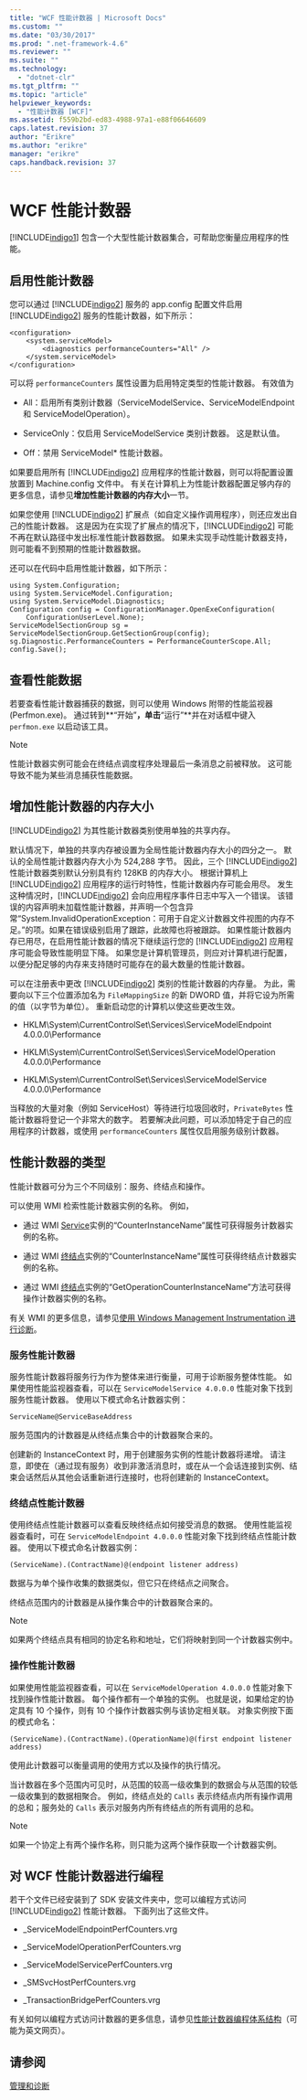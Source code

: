 ```yaml
---
title: "WCF 性能计数器 | Microsoft Docs"
ms.custom: ""
ms.date: "03/30/2017"
ms.prod: ".net-framework-4.6"
ms.reviewer: ""
ms.suite: ""
ms.technology: 
  - "dotnet-clr"
ms.tgt_pltfrm: ""
ms.topic: "article"
helpviewer_keywords: 
  - "性能计数器 [WCF]"
ms.assetid: f559b2bd-ed83-4988-97a1-e88f06646609
caps.latest.revision: 37
author: "Erikre"
ms.author: "erikre"
manager: "erikre"
caps.handback.revision: 37
---
```

# WCF 性能计数器
[!INCLUDE[indigo1](../../../../../includes/indigo1-md.md)] 包含一个大型性能计数器集合，可帮助您衡量应用程序的性能。  
  
## 启用性能计数器  
 您可以通过 [!INCLUDE[indigo2](../../../../../includes/indigo2-md.md)] 服务的 app.config 配置文件启用 [!INCLUDE[indigo2](../../../../../includes/indigo2-md.md)] 服务的性能计数器，如下所示：  
  
```  
<configuration>  
    <system.serviceModel>  
        <diagnostics performanceCounters="All" />  
    </system.serviceModel>  
</configuration>  
```  
  
 可以将 `performanceCounters` 属性设置为启用特定类型的性能计数器。  有效值为  
  
-   All：启用所有类别计数器（ServiceModelService、ServiceModelEndpoint 和 ServiceModelOperation）。  
  
-   ServiceOnly：仅启用 ServiceModelService 类别计数器。  这是默认值。  
  
-   Off：禁用 ServiceModel\* 性能计数器。  
  
 如果要启用所有 [!INCLUDE[indigo2](../../../../../includes/indigo2-md.md)] 应用程序的性能计数器，则可以将配置设置放置到 Machine.config 文件中。  有关在计算机上为性能计数器配置足够内存的更多信息，请参见**增加性能计数器的内存大小**一节。  
  
 如果您使用 [!INCLUDE[indigo2](../../../../../includes/indigo2-md.md)] 扩展点（如自定义操作调用程序），则还应发出自己的性能计数器。  这是因为在实现了扩展点的情况下，[!INCLUDE[indigo2](../../../../../includes/indigo2-md.md)] 可能不再在默认路径中发出标准性能计数器数据。  如果未实现手动性能计数器支持，则可能看不到预期的性能计数器数据。  
  
 还可以在代码中启用性能计数器，如下所示：  
  
```  
using System.Configuration;  
using System.ServiceModel.Configuration;  
using System.ServiceModel.Diagnostics;  
Configuration config = ConfigurationManager.OpenExeConfiguration(  
    ConfigurationUserLevel.None);  
ServiceModelSectionGroup sg = ServiceModelSectionGroup.GetSectionGroup(config);  
sg.Diagnostic.PerformanceCounters = PerformanceCounterScope.All;  
config.Save();  
```  
  
## 查看性能数据  
 若要查看性能计数器捕获的数据，则可以使用 Windows 附带的性能监视器 \(Perfmon.exe\)。  通过转到**“开始”**，单击**“运行”**并在对话框中键入 `perfmon.exe` 以启动该工具。  
  
> [!NOTE]
>  性能计数器实例可能会在终结点调度程序处理最后一条消息之前被释放。  这可能导致不能为某些消息捕获性能数据。  
  
## 增加性能计数器的内存大小  
 [!INCLUDE[indigo2](../../../../../includes/indigo2-md.md)] 为其性能计数器类别使用单独的共享内存。  
  
 默认情况下，单独的共享内存被设置为全局性能计数器内存大小的四分之一。  默认的全局性能计数器内存大小为 524,288 字节。  因此，三个 [!INCLUDE[indigo2](../../../../../includes/indigo2-md.md)] 性能计数器类别默认分别具有约 128KB 的内存大小。  根据计算机上 [!INCLUDE[indigo2](../../../../../includes/indigo2-md.md)] 应用程序的运行时特性，性能计数器内存可能会用尽。  发生这种情况时，[!INCLUDE[indigo2](../../../../../includes/indigo2-md.md)] 会向应用程序事件日志中写入一个错误。  该错误的内容声明未加载性能计数器，并声明一个包含异常“System.InvalidOperationException：可用于自定义计数器文件视图的内存不足。”的项。如果在错误级别启用了跟踪，此故障也将被跟踪。  如果性能计数器内存已用尽，在启用性能计数器的情况下继续运行您的 [!INCLUDE[indigo2](../../../../../includes/indigo2-md.md)] 应用程序可能会导致性能明显下降。  如果您是计算机管理员，则应对计算机进行配置，以便分配足够的内存来支持随时可能存在的最大数量的性能计数器。  
  
 可以在注册表中更改 [!INCLUDE[indigo2](../../../../../includes/indigo2-md.md)] 类别的性能计数器的内存量。  为此，需要向以下三个位置添加名为 `FileMappingSize` 的新 DWORD 值，并将它设为所需的值（以字节为单位）。  重新启动您的计算机以使这些更改生效。  
  
-   HKLM\\System\\CurrentControlSet\\Services\\ServiceModelEndpoint 4.0.0.0\\Performance  
  
-   HKLM\\System\\CurrentControlSet\\Services\\ServiceModelOperation 4.0.0.0\\Performance  
  
-   HKLM\\System\\CurrentControlSet\\Services\\ServiceModelService 4.0.0.0\\Performance  
  
 当释放的大量对象（例如 ServiceHost）等待进行垃圾回收时，`PrivateBytes` 性能计数器将登记一个非常大的数字。  若要解决此问题，可以添加特定于自己的应用程序的计数器，或使用 `performanceCounters` 属性仅启用服务级别计数器。  
  
## 性能计数器的类型  
 性能计数器可分为三个不同级别：服务、终结点和操作。  
  
 可以使用 WMI 检索性能计数器实例的名称。  例如，  
  
-   通过 WMI [Service](../../../../../docs/framework/wcf/diagnostics/wmi/service.md)实例的“CounterInstanceName”属性可获得服务计数器实例的名称。  
  
-   通过 WMI [终结点](../../../../../docs/framework/wcf/diagnostics/wmi/endpoint.md)实例的“CounterInstanceName”属性可获得终结点计数器实例的名称。  
  
-   通过 WMI [终结点](../../../../../docs/framework/wcf/diagnostics/wmi/endpoint.md)实例的“GetOperationCounterInstanceName”方法可获得操作计数器实例的名称。  
  
 有关 WMI 的更多信息，请参见[使用 Windows Management Instrumentation 进行诊断](../../../../../docs/framework/wcf/diagnostics/wmi/index.md)。  
  
### 服务性能计数器  
 服务性能计数器将服务行为作为整体来进行衡量，可用于诊断服务整体性能。  如果使用性能监视器查看，可以在 `ServiceModelService 4.0.0.0` 性能对象下找到服务性能计数器。  使用以下模式命名计数器实例：  
  
```  
ServiceName@ServiceBaseAddress  
```  
  
 服务范围内的计数器是从终结点集合中的计数器聚合来的。  
  
 创建新的 InstanceContext 时，用于创建服务实例的性能计数器将递增。  请注意，即使在（通过现有服务）收到非激活消息时，或在从一个会话连接到实例、结束会话然后从其他会话重新进行连接时，也将创建新的 InstanceContext。  
  
### 终结点性能计数器  
 使用终结点性能计数器可以查看反映终结点如何接受消息的数据。  使用性能监视器查看时，可在 `ServiceModelEndpoint 4.0.0.0` 性能对象下找到终结点性能计数器。  使用以下模式命名计数器实例：  
  
```  
(ServiceName).(ContractName)@(endpoint listener address)  
```  
  
 数据与为单个操作收集的数据类似，但它只在终结点之间聚合。  
  
 终结点范围内的计数器是从操作集合中的计数器聚合来的。  
  
> [!NOTE]
>  如果两个终结点具有相同的协定名称和地址，它们将映射到同一个计数器实例中。  
  
### 操作性能计数器  
 如果使用性能监视器查看，可以在 `ServiceModelOperation 4.0.0.0` 性能对象下找到操作性能计数器。  每个操作都有一个单独的实例。  也就是说，如果给定的协定具有 10 个操作，则有 10 个操作计数器实例与该协定相关联。  对象实例按下面的模式命名：  
  
```  
(ServiceName).(ContractName).(OperationName)@(first endpoint listener address)  
```  
  
 使用此计数器可以衡量调用的使用方式以及操作的执行情况。  
  
 当计数器在多个范围内可见时，从范围的较高一级收集到的数据会与从范围的较低一级收集到的数据相聚合。  例如，终结点处的 `Calls` 表示终结点内所有操作调用的总和；服务处的 `Calls` 表示对服务内所有终结点的所有调用的总和。  
  
> [!NOTE]
>  如果一个协定上有两个操作名称，则只能为这两个操作获取一个计数器实例。  
  
## 对 WCF 性能计数器进行编程  
 若干个文件已经安装到了 SDK 安装文件夹中，您可以编程方式访问 [!INCLUDE[indigo2](../../../../../includes/indigo2-md.md)] 性能计数器。  下面列出了这些文件。  
  
-   \_ServiceModelEndpointPerfCounters.vrg  
  
-   \_ServiceModelOperationPerfCounters.vrg  
  
-   \_ServiceModelServicePerfCounters.vrg  
  
-   \_SMSvcHostPerfCounters.vrg  
  
-   \_TransactionBridgePerfCounters.vrg  
  
 有关如何以编程方式访问计数器的更多信息，请参见[性能计数器编程体系结构](http://go.microsoft.com/fwlink/?LinkId=95179)（可能为英文网页）。  
  
## 请参阅  
 [管理和诊断](../../../../../docs/framework/wcf/diagnostics/index.md)
